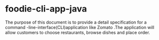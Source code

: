 # foodie-cli-app-java
The purpose of this document is to provide a detail specification for a command -line-interface(CLI)application like Zomato .The application will allow customers to choose restaurants, browse dishes and place order.
